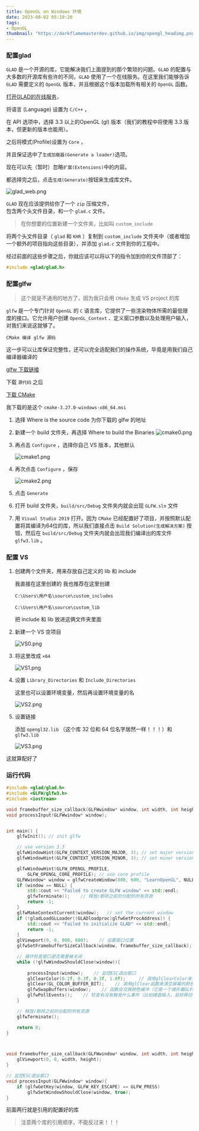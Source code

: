 ```yaml
---
title: OpenGL on Windows 环境
date: 2023-08-02 05:19:20
tags:
- OpenGL
thumbnail: "https://darkflamemasterdev.github.io/img/opengl_headimg.png"
---
```


### 配置glad

`GLAD` 是一个开源的库，它能解决我们上面提到的那个繁琐的问题。`GLAD` 的配置与大多数的开源库有些许的不同，`GLAD` 使用了一个在线服务。在这里我们能够告诉 `GLAD` 需要定义的 `OpenGL` 版本，并且根据这个版本加载所有相关的 `OpenGL` 函数。

[打开GLAD的在线服务](https://glad.dav1d.de/)，

将语言 (Language) 设置为 `C/C++` ，

在 API 选项中，选择 3.3 以上的OpenGL (gl) 版本（我们的教程中将使用 3.3 版本，但更新的版本也能用）。

之后将模式(Profile)设置为 `Core` ，

并且保证选中了`生成加载器(Generate a loader)`选项。

现在可以先（暂时）忽略`扩展(Extensions)`中的内容。

都选择完之后，点击`生成(Generate)`按钮来生成库文件。

![glad_web.png](OpenGL-on-Windows-环境/glad_web.png)

`GLAD` 现在应该提供给你了一个  `zip` 压缩文件，  
包含两个头文件目录，和一个 `glad.c` 文件。

> 在你想要的位置新建一个文件夹，比如叫 `custom_include`

将两个头文件目录（ `glad` 和 `KHR` ）复制到 `custom_include` 文件夹中（或者增加一个额外的项目指向这些目录），并添加 `glad.c` 文件到你的工程中。

经过前面的这些步骤之后，你就应该可以将以下的指令加到你的文件顶部了：

```C++
#include <glad/glad.h> 
```

### 配置glfw

> 这个就是不通用的地方了，因为我只会用 `CMake` 生成 VS project 的库

`glfw` 是一个专门针对 `OpenGL` 的 `C` 语言库，它提供了一些渲染物体所需的最低限度的接口。它允许用户创建 `OpenGL_Context` 、定义窗口参数以及处理用户输入，对我们来说这就够了。

`CMake 编译 glfw 源码`

这一步可以让库保证完整性，还可以完全适配我们的操作系统，毕竟是用我们自己编译器编译的

[glfw 下载链接](http://www.glfw.org/download.html)

下载 `源代码` 之后

[下载 CMake](https://cmake.org/download/)

我下载的是这个 `cmake-3.27.0-windows-x86_64.msi`

1. 选择 Where is the source code 为你下载的 glfw 的地址

2. 新建一个 build 文件夹，再选择 Where to build the Binaries
    ![cmake0.png](OpenGL-on-Windows-环境/cmake0.png)

3. 再点击 `Configure` ，选择你自己 VS 版本，其他默认

    ![cmake1.png](OpenGL-on-Windows-环境/cmake1.png)

4. 再次点击 `Configure` ，保存

    ![cmake2.png](OpenGL-on-Windows-环境/cmake2.png)

5. 点击 `Generate`

6. 打开 build 文件夹，`build/src/Debug` 文件夹内就会出现 `GLFW.sln` 文件

7. 用 `Visual Studio 2019` 打开。因为 `CMake` 已经配置好了项目，并按照默认配置将其编译为64位的库，所以我们直接点击 `Build Solution(生成解决方案)` 按钮，然后在 `build/src/Debug` 文件夹内就会出现我们编译出的库文件 `glfw3.lib` 。

### 配置 VS

1. 创建两个文件夹，用来存放自己定义的 lib 和 include

   我直接在这里创建的 我也推荐在这里创建

   `C:\Users\用户名\source\custom_includes`

   `C:\Users\用户名\source\custom_lib`

   把 include 和 lib 放进这俩文件夹里面

2. 新建一个 VS 空项目

   ![VS0.png](OpenGL-on-Windows-环境/VS0.png)

3. 将这里改成 `×64`

   ![VS1.png](OpenGL-on-Windows-环境/VS1.png)

4. 设置 `Library_Directories` 和 `Include_Directories`

   这里也可以设置环境变量，然后再设置环境变量的名

   ![VS2.png](OpenGL-on-Windows-环境/VS2.png)

5. 设置链接

   添加 `opengl32.lib` （这个库 32 位和 64 位名字居然一样！！！）和 `glfw3.lib`

   ![VS3.png](OpenGL-on-Windows-环境/VS3.png)

这就算配好了

### 运行代码

```C++
#include <glad/glad.h>
#include <GLFW/glfw3.h>
#include <iostream>

void framebuffer_size_callback(GLFWwindow* window, int width, int height);
void processInput(GLFWwindow* window);


int main() {
    glfwInit(); // init glfw

    // use version 3.3
    glfwWindowHint(GLFW_CONTEXT_VERSION_MAJOR, 3); // set major version
    glfwWindowHint(GLFW_CONTEXT_VERSION_MINOR, 3); // set minor version

    glfwWindowHint(GLFW_OPENGL_PROFILE,
        GLFW_OPENGL_CORE_PROFILE); // use core profile
    GLFWwindow* window = glfwCreateWindow(800, 600, "LearnOpenGL", NULL, NULL);   // 800*600 size window called LearnOpenGL
    if (window == NULL) {
        std::cout << "Failed to create GLFW window" << std::endl;
        glfwTerminate();    // 释放/删除之前的分配的所有资源
        return -1;
    }
    glfwMakeContextCurrent(window);   // set the current window
    if (!gladLoadGLLoader((GLADloadproc)glfwGetProcAddress)) {
        std::cout << "Failed to initialize GLAD" << std::endl;
        return -1;
    }
    glViewport(0, 0, 800, 600);    // 设置窗口位置
    glfwSetFramebufferSizeCallback(window, framebuffer_size_callback);    // 设置窗口大小调整回调

    // 循环检查窗口是否需要被关闭
    while (!glfwWindowShouldClose(window)){
      
        processInput(window);    // 监控ESC退出窗口
        glClearColor(0.2f, 0.3f, 0.3f, 1.0f);     // 调用glClearColor来设置清空屏幕所用的颜色
        glClear(GL_COLOR_BUFFER_BIT);    // 调用glClear函数来清空屏幕的颜色缓冲
        glfwSwapBuffers(window);    // 函数会交换颜色缓冲（它是一个储存着GLFW窗口每一个像素颜色值的大缓冲），它在这一迭代中被用来绘制，并且将会作为输出显示在屏幕上。
        glfwPollEvents();    // 检查有没有触发什么事件（比如键盘输入、鼠标移动等）、更新窗口状态，并调用对应的回调函数（可以通过回调方法手动设置）
    }

    // 释放/删除之前的分配的所有资源
    glfwTerminate();

    return 0;
}



void framebuffer_size_callback(GLFWwindow* window, int width, int height){
    glViewport(0, 0, width, height);
}

// 监控ESC退出窗口
void processInput(GLFWwindow* window){
    if (glfwGetKey(window, GLFW_KEY_ESCAPE) == GLFW_PRESS)
        glfwSetWindowShouldClose(window, true);
}
```

前面两行就是引用的配置好的库

> 注意两个库的引用顺序，不能反过来！！！
